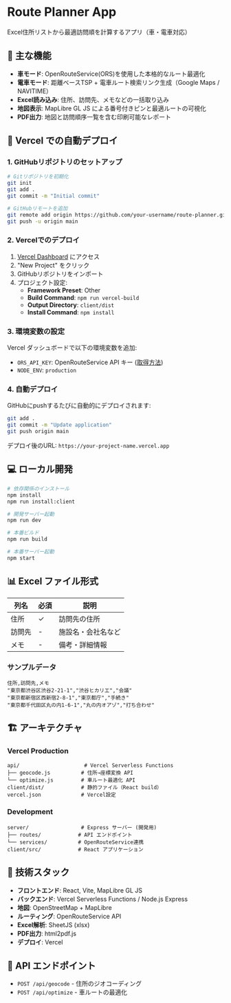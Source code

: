 # Route Planner App

Excel住所リストから最適訪問順を計算するアプリ（車・電車対応）

## 🚀 主な機能

- **車モード**: OpenRouteService(ORS)を使用した本格的なルート最適化
- **電車モード**: 距離ベースTSP + 電車ルート検索リンク生成（Google Maps / NAVITIME）
- **Excel読み込み**: 住所、訪問先、メモなどの一括取り込み
- **地図表示**: MapLibre GL JS による番号付きピンと最適ルートの可視化
- **PDF出力**: 地図と訪問順序一覧を含む印刷可能なレポート

## 🚀 Vercel での自動デプロイ

### 1. GitHubリポジトリのセットアップ

```bash
# Gitリポジトリを初期化
git init
git add .
git commit -m "Initial commit"

# GitHubリモートを追加
git remote add origin https://github.com/your-username/route-planner.git
git push -u origin main
```

### 2. Vercelでのデプロイ

1. [Vercel Dashboard](https://vercel.com/dashboard) にアクセス
2. "New Project" をクリック
3. GitHubリポジトリをインポート
4. プロジェクト設定:
   - **Framework Preset**: Other
   - **Build Command**: `npm run vercel-build`
   - **Output Directory**: `client/dist`
   - **Install Command**: `npm install`

### 3. 環境変数の設定

Vercel ダッシュボードで以下の環境変数を追加:

- `ORS_API_KEY`: OpenRouteService API キー ([取得方法](https://openrouteservice.org/dev/#/signup))
- `NODE_ENV`: `production`

### 4. 自動デプロイ

GitHubにpushするたびに自動的にデプロイされます:
```bash
git add .
git commit -m "Update application"
git push origin main
```

デプロイ後のURL: `https://your-project-name.vercel.app`

## 💻 ローカル開発

```bash
# 依存関係のインストール
npm install
npm run install:client

# 開発サーバー起動
npm run dev

# 本番ビルド
npm run build

# 本番サーバー起動
npm start
```

## 📊 Excel ファイル形式

| 列名 | 必須 | 説明 |
|------|------|------|
| 住所 | ✓ | 訪問先の住所 |
| 訪問先 | - | 施設名・会社名など |
| メモ | - | 備考・詳細情報 |

### サンプルデータ
```csv
住所,訪問先,メモ
"東京都渋谷区渋谷2-21-1","渋谷ヒカリエ","会議"
"東京都新宿区西新宿2-8-1","東京都庁","手続き"
"東京都千代田区丸の内1-6-1","丸の内オアゾ","打ち合わせ"
```

## 🏗️ アーキテクチャ

### Vercel Production
```
api/                     # Vercel Serverless Functions
├── geocode.js          # 住所→座標変換 API
└── optimize.js         # 車ルート最適化 API
client/dist/            # 静的ファイル（React build）
vercel.json             # Vercel設定
```

### Development
```
server/                 # Express サーバー (開発用)
├── routes/            # API エンドポイント
└── services/          # OpenRouteService連携
client/src/            # React アプリケーション
```

## 🔧 技術スタック

- **フロントエンド**: React, Vite, MapLibre GL JS
- **バックエンド**: Vercel Serverless Functions / Node.js Express
- **地図**: OpenStreetMap + MapLibre
- **ルーティング**: OpenRouteService API
- **Excel解析**: SheetJS (xlsx)
- **PDF出力**: html2pdf.js
- **デプロイ**: Vercel

## 📱 API エンドポイント

- `POST /api/geocode` - 住所のジオコーディング
- `POST /api/optimize` - 車ルートの最適化
